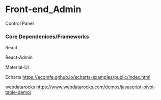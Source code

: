 # Front-end_Admin
Control Panel 

### Core Dependenices/Frameworks
React

React-Admin

Material-Ui

Echarts
https://ecomfe.github.io/echarts-examples/public/index.html

webdatarocks
https://www.webdatarocks.com/demos/javascript-pivot-table-demo/

